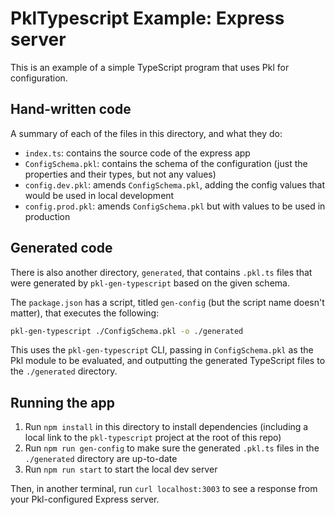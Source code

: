 # PklTypescript Example: Express server

This is an example of a simple TypeScript program that uses Pkl for configuration.

## Hand-written code

A summary of each of the files in this directory, and what they do:

- `index.ts`: contains the source code of the express app
- `ConfigSchema.pkl`: contains the schema of the configuration (just the properties and their types, but not any values)
- `config.dev.pkl`: amends `ConfigSchema.pkl`, adding the config values that would be used in local development
- `config.prod.pkl`: amends `ConfigSchema.pkl` but with values to be used in production

## Generated code

There is also another directory, `generated`, that contains `.pkl.ts` files that were generated by `pkl-gen-typescript` based on the given schema.

The `package.json` has a script, titled `gen-config` (but the script name doesn't matter), that executes the following:

```bash
pkl-gen-typescript ./ConfigSchema.pkl -o ./generated
```

This uses the `pkl-gen-typescript` CLI, passing in `ConfigSchema.pkl` as the Pkl module to be evaluated, and outputting the generated TypeScript files to the `./generated` directory.

## Running the app

1. Run `npm install` in this directory to install dependencies (including a local link to the `pkl-typescript` project at the root of this repo)
1. Run `npm run gen-config` to make sure the generated `.pkl.ts` files in the `./generated` directory are up-to-date
1. Run `npm run start` to start the local dev server

Then, in another terminal, run `curl localhost:3003` to see a response from your Pkl-configured Express server.
